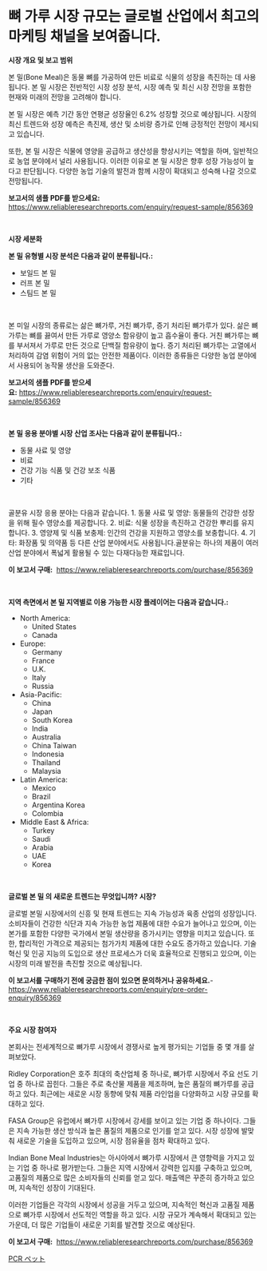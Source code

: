 <p><h1>뼈 가루 시장 규모는 글로벌 산업에서 최고의 마케팅 채널을 보여줍니다.</h1></p><p><strong>시장 개요 및 보고 범위</strong></p>
<p><p>본 밀(Bone Meal)은 동물 뼈를 가공하여 만든 비료로 식물의 성장을 촉진하는 데 사용됩니다. 본 밀 시장은 전반적인 시장 성장 분석, 시장 예측 및 최신 시장 전망을 포함한 현재와 미래의 전망을 고려해야 합니다. </p><p>본 밀 시장은 예측 기간 동안 연평균 성장율인 6.2% 성장할 것으로 예상됩니다. 시장의 최신 트렌드와 성장 예측은 촉진제, 생산 및 소비량 증가로 인해 긍정적인 전망이 제시되고 있습니다. </p><p>또한, 본 밀 시장은 식물에 영양을 공급하고 생산성을 향상시키는 역할을 하며, 일반적으로 농업 분야에서 널리 사용됩니다. 이러한 이유로 본 밀 시장은 향후 성장 가능성이 높다고 판단됩니다. 다양한 농업 기술의 발전과 함께 시장이 확대되고 성숙해 나갈 것으로 전망됩니다.</p></p>
<p><strong>보고서의 샘플 PDF를 받으세요:</strong> <a href="https://www.reliableresearchreports.com/enquiry/request-sample/856369">https://www.reliableresearchreports.com/enquiry/request-sample/856369</a></p>
<p>&nbsp;</p>
<p><strong>시장 세분화</strong></p>
<p><strong>본 밀 유형별 시장 분석은 다음과 같이 분류됩니다.:</strong></p>
<p><ul><li>보일드 본 밀</li><li>러프 본 밀</li><li>스팀드 본 밀</li></ul></p>
<p>&nbsp;</p>
<p><p>본 미일 시장의 종류로는 삶은 뼈가루, 거친 뼈가루, 증기 처리된 뼈가루가 있다. 삶은 뼈가루는 뼈를 끓여서 만든 가루로 영양소 함유량이 높고 흡수율이 좋다. 거친 뼈가루는 뼈를 부서져서 가루로 만든 것으로 단백질 함유량이 높다. 증기 처리된 뼈가루는 고열에서 처리하여 감염 위험이 거의 없는 안전한 제품이다. 이러한 종류들은 다양한 농업 분야에서 사용되어 농작물 생산을 도와준다.</p></p>
<p><strong>보고서의 샘플 PDF를 받으세요:</strong>&nbsp;<a href="https://www.reliableresearchreports.com/enquiry/request-sample/856369">https://www.reliableresearchreports.com/enquiry/request-sample/856369</a></p>
<p>&nbsp;</p>
<p><strong> 본 밀 응용 분야별 시장 산업 조사는 다음과 같이 분류됩니다.:</strong></p>
<p><ul><li>동물 사료 및 영양</li><li>비료</li><li>건강 기능 식품 및 건강 보조 식품</li><li>기타</li></ul></p>
<p>&nbsp;</p>
<p><p>골분유 시장 응용 분야는 다음과 같습니다. 1. 동물 사료 및 영양: 동물들의 건강한 성장을 위해 필수 영양소를 제공합니다. 2. 비료: 식물 성장을 촉진하고 건강한 뿌리를 유지합니다. 3. 영양제 및 식품 보충제: 인간의 건강을 지원하고 영양소를 보충합니다. 4. 기타: 화장품 및 의약품 등 다른 산업 분야에서도 사용됩니다.골분유는 하나의 제품이 여러 산업 분야에서 폭넓게 활용될 수 있는 다재다능한 재료입니다.</p></p>
<p><strong>이 보고서 구매:</strong>&nbsp; <a href="https://www.reliableresearchreports.com/purchase/856369">https://www.reliableresearchreports.com/purchase/856369</a></p>
<p>&nbsp;</p>
<p><strong>지역 측면에서 본 밀 지역별로 이용 가능한 시장 플레이어는 다음과 같습니다.:</strong></p>
<p><ul>
    <li>
        North America:
        <ul>
            <li>United States</li>
            <li>Canada</li>
        </ul>
    </li>
    <li>
        Europe:
        <ul>
            <li>Germany</li>
            <li>France</li>
            <li>U.K.</li>
            <li>Italy</li>
            <li>Russia</li>
        </ul>
    </li>
    <li>
        Asia-Pacific:
        <ul>
            <li>China</li>
            <li>Japan</li>
            <li>South Korea</li>
            <li>India</li>
            <li>Australia</li>
            <li>China Taiwan</li>
            <li>Indonesia</li>
            <li>Thailand</li>
            <li>Malaysia</li>
        </ul>
    </li>
    <li>
        Latin America:
        <ul>
            <li>Mexico</li>
            <li>Brazil</li>
            <li>Argentina Korea</li>
            <li>Colombia</li>
        </ul>
    </li>
    <li>
        Middle East & Africa:
        <ul>
            <li>Turkey</li>
            <li>Saudi</li>
            <li>Arabia</li>
            <li>UAE</li>
            <li>Korea</li>
        </ul>
    </li>
    </ul></p>
<p>&nbsp;</p>
<p><strong>글로벌 본 밀 의 새로운 트렌드는 무엇입니까? 시장?</strong></p>
<p><p>글로벌 본밀 시장에서의 신흥 및 현재 트렌드는 지속 가능성과 육종 산업의 성장입니다. 소비자들이 건강한 식단과 지속 가능한 농업 제품에 대한 수요가 늘어나고 있으며, 이는 본가를 포함한 다양한 국가에서 본밀 생산량을 증가시키는 영향을 미치고 있습니다. 또한, 합리적인 가격으로 제공되는 첨가가치 제품에 대한 수요도 증가하고 있습니다. 기술 혁신 및 인공 지능의 도입으로 생산 프로세스가 더욱 효율적으로 진행되고 있으며, 이는 시장의 미래 발전을 촉진할 것으로 예상됩니다.</p></p>
<p><strong>이 보고서를 구매하기 전에 궁금한 점이 있으면 문의하거나 공유하세요.</strong>- <a href="https://www.reliableresearchreports.com/enquiry/pre-order-enquiry/856369">https://www.reliableresearchreports.com/enquiry/pre-order-enquiry/856369</a></p>
<p>&nbsp;</p>
<p><strong>주요 시장 참여자</strong></p>
<p><p>본회사는 전세계적으로 뼈가루 시장에서 경쟁사로 높게 평가되는 기업들 중 몇 개를 살펴보았다. </p><p>Ridley Corporation은 호주 최대의 축산업체 중 하나로, 뼈가루 시장에서 주요 선도 기업 중 하나로 꼽힌다. 그들은 주로 축산물 제품을 제조하며, 높은 품질의 뼈가루를 공급하고 있다. 최근에는 새로운 시장 동향에 맞춰 제품 라인업을 다양화하고 시장 규모를 확대하고 있다.</p><p>FASA Group은 유럽에서 뼈가루 시장에서 강세를 보이고 있는 기업 중 하나이다. 그들은 지속 가능한 생산 방식과 높은 품질의 제품으로 인기를 얻고 있다. 시장 성장에 발맞춰 새로운 기술을 도입하고 있으며, 시장 점유율을 점차 확대하고 있다.</p><p>Indian Bone Meal Industries는 아시아에서 뼈가루 시장에서 큰 영향력을 가지고 있는 기업 중 하나로 평가받는다. 그들은 지역 시장에서 강력한 입지를 구축하고 있으며, 고품질의 제품으로 많은 소비자들의 신뢰를 얻고 있다. 매출액은 꾸준히 증가하고 있으며, 지속적인 성장이 기대된다.</p><p>이러한 기업들은 각각의 시장에서 성공을 거두고 있으며, 지속적인 혁신과 고품질 제품으로 뼈가루 시장에서 선도적인 역할을 하고 있다. 시장 규모가 계속해서 확대되고 있는 가운데, 더 많은 기업들이 새로운 기회를 발견할 것으로 예상된다.</p></p>
<p><strong>이 보고서 구매:</strong>&nbsp;&nbsp;<a href="https://www.reliableresearchreports.com/purchase/856369">https://www.reliableresearchreports.com/purchase/856369</a></p>
<p><p><a href="https://github.com/ksxzwxabcuynh011/Market-Research-Report-List-1/blob/main/96281829824.md">PCR ペット</a></p></p>
